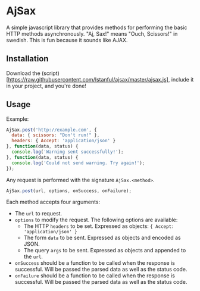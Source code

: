 # AjSax
A simple javascript library that provides methods for performing the basic HTTP methods asynchronously. "Aj, Sax!" means "Ouch, Scissors!" in swedish. This is fun because it sounds like AJAX.

## Installation
Download the (script)[https://raw.githubusercontent.com/Istanful/ajsax/master/ajsax.js], include it in your project, and you're done!

## Usage
Example:
```javascript
AjSax.post('http://example.com', {
  data: { scissors: "Don't run!" },
  headers: { Accept: 'application/json' }
}, function(data, status) {
  console.log('Warning sent successfully!');
}, function(data, status) {
  console.log('Could not send warning. Try again!');
});
```

Any request is performed with the signature `AjSax.<method>`.

```javascript
AjSax.post(url, options, onSuccess, onFailure);
```

Each method accepts four arguments:
- The `url` to request.
- `options` to modify the request. The following options are available:
    - The HTTP `headers` to be set. Expressed as objects: `{ Accept: 'application/json' }`
    - The form `data` to be sent. Expressed as objects and encoded as JSON.
    - The query `args` to be sent. Expressed as objects and appended to the `url`.
- `onSuccess` should be a function to be called when the response is successful.
  Will be passed the parsed data as well as the status code.
- `onFailure` should be a function to be called when the response is successful.
  Will be passed the parsed data as well as the status code.
